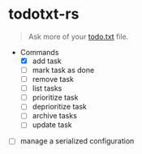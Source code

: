 # todotxt-rs

> Ask more of your [todo.txt](http://todotxt.org/) file.

- Commands
    - [x] add task
    - [ ] mark task as done
    - [ ] remove task
    - [ ] list tasks
    - [ ] prioritize task
    - [ ] deprioritize task
    - [ ] archive tasks
    - [ ] update task
- [ ] manage a serialized configuration
